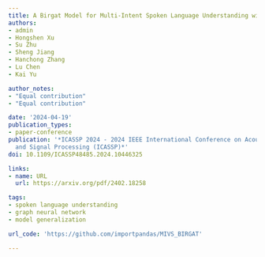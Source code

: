 ```yaml
---
title: A Birgat Model for Multi-Intent Spoken Language Understanding with Hierarchical Semantic Frames
authors:
- admin
- Hongshen Xu
- Su Zhu
- Sheng Jiang
- Hanchong Zhang
- Lu Chen
- Kai Yu

author_notes:
- "Equal contribution"
- "Equal contribution"

date: '2024-04-19'
publication_types:
- paper-conference
publication: '*ICASSP 2024 - 2024 IEEE International Conference on Acoustics, Speech
  and Signal Processing (ICASSP)*'
doi: 10.1109/ICASSP48485.2024.10446325

links:
- name: URL
  url: https://arxiv.org/pdf/2402.18258

tags:
- spoken language understanding
- graph neural network
- model generalization

url_code: 'https://github.com/importpandas/MIVS_BIRGAT'

---
```

